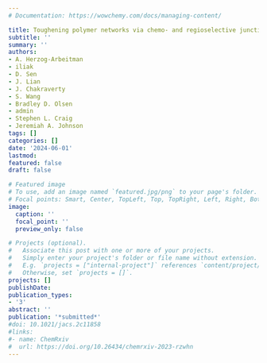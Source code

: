 ```yaml
---
# Documentation: https://wowchemy.com/docs/managing-content/

title: Toughening polymer networks via chemo- and regioselective junction mechanochemistry
subtitle: ''
summary: ''
authors:
- A. Herzog-Arbeitman
- iliak
- D. Sen
- J. Lian
- J. Chakraverty
- S. Wang
- Bradley D. Olsen
- admin
- Stephen L. Craig
- Jeremiah A. Johnson
tags: []
categories: []
date: '2024-06-01'
lastmod: 
featured: false
draft: false

# Featured image
# To use, add an image named `featured.jpg/png` to your page's folder.
# Focal points: Smart, Center, TopLeft, Top, TopRight, Left, Right, BottomLeft, Bottom, BottomRight.
image:
  caption: ''
  focal_point: ''
  preview_only: false

# Projects (optional).
#   Associate this post with one or more of your projects.
#   Simply enter your project's folder or file name without extension.
#   E.g. `projects = ["internal-project"]` references `content/project/deep-learning/index.md`.
#   Otherwise, set `projects = []`.
projects: []
publishDate: 
publication_types:
- '3'
abstract: ''
publication: '*submitted*'
#doi: 10.1021/jacs.2c11858
#links:
#- name: ChemRxiv
#  url: https://doi.org/10.26434/chemrxiv-2023-rzwhn
---
```

